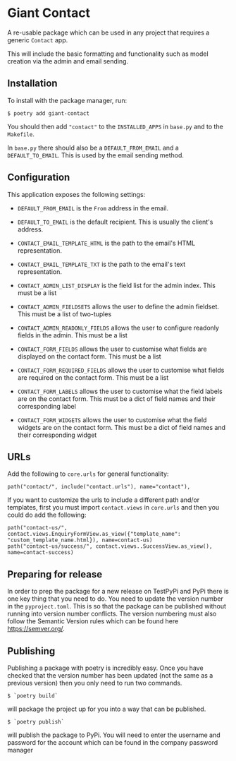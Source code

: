 # Giant Contact

A re-usable package which can be used in any project that requires a generic `Contact` app. 

This will include the basic formatting and functionality such as model creation via the admin and email sending.

## Installation

To install with the package manager, run:

    $ poetry add giant-contact

You should then add `"contact"` to the `INSTALLED_APPS` in `base.py` and to the `Makefile`.  

In `base.py` there should also be a `DEFAULT_FROM_EMAIL` and a `DEFAULT_TO_EMAIL`. This is used by the email sending method.


## Configuration

This application exposes the following settings:

- `DEFAULT_FROM_EMAIL` is the `From` address in the email.
- `DEFAULT_TO_EMAIL` is the default recipient. This is usually the client's address.

- `CONTACT_EMAIL_TEMPLATE_HTML` is the path to the email's HTML representation.
- `CONTACT_EMAIL_TEMPLATE_TXT` is the path to the email's text representation.

- `CONTACT_ADMIN_LIST_DISPLAY` is the field list for the admin index. This must be a list
- `CONTACT_ADMIN_FIELDSETS` allows the user to define the admin fieldset. This must be a list of two-tuples
- `CONTACT_ADMIN_READONLY_FIELDS` allows the user to configure readonly fields in the admin. This must be a list

- `CONTACT_FORM_FIELDS` allows the user to customise what fields are displayed on the contact form. This must be a list
- `CONTACT_FORM_REQUIRED_FIELDS` allows the user to customise what fields are required on the contact form. This must be a list
- `CONTACT_FORM_LABELS` allows the user to customise what the field labels are on the contact form. This must be a dict of field names and their corresponding label
- `CONTACT_FORM_WIDGETS` allows the user to customise what the field widgets are on the contact form. This must be a dict of field names and their corresponding widget

## URLs

Add the following to `core.urls` for general functionality:

    path("contact/", include("contact.urls"), name="contact"),

If you want to customize the urls to include a different path and/or templates, first you must import `contact.views` in `core.urls` and then you could do add the following:

    path("contact-us/", contact.views.EnquiryFormView.as_view({"template_name": "custom_template_name.html}), name=contact-us)
    path("contact-us/success/", contact.views..SuccessView.as_view(), name=contact-success)
 
 ## Preparing for release
 
 In order to prep the package for a new release on TestPyPi and PyPi there is one key thing that you need to do. You need to update the version number in the `pyproject.toml`.
 This is so that the package can be published without running into version number conflicts. The version numbering must also follow the Semantic Version rules which can be found here https://semver.org/.
 
 ## Publishing
 
 Publishing a package with poetry is incredibly easy. Once you have checked that the version number has been updated (not the same as a previous version) then you only need to run two commands.
 
    $ `poetry build` 

will package the project up for you into a way that can be published.
 
    $ `poetry publish`

will publish the package to PyPi. You will need to enter the username and password for the account which can be found in the company password manager